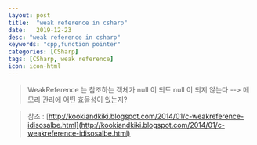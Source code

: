 ```yaml
---
layout: post
title:  "weak reference in csharp"
date:   2019-12-23
desc: "weak reference in csharp"
keywords: "cpp,function pointer"
categories: [CSharp]
tags: [CSharp, weak reference]
icon: icon-html
---
```


> WeakReference 는 참조하는 객체가 null 이 되도 null 이 되지 않는다 --> 메모리 관리에 어떤 효율성이 있는지?

> 참조 : [http://kookiandkiki.blogspot.com/2014/01/c-weakreference-idisosalbe.html](http://kookiandkiki.blogspot.com/2014/01/c-weakreference-idisosalbe.html)